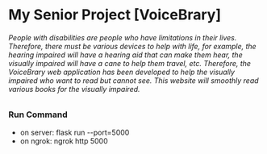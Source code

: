 # My Senior Project [VoiceBrary]
###### People with disabilities are people who have limitations in their lives. Therefore, there must be various devices to help with life, for example, the hearing impaired will have a hearing aid that can make them hear, the visually impaired will have a cane to help them travel, etc. Therefore, the VoiceBrary web application has been developed to help the visually impaired who want to read but cannot see. This website will smoothly read various books for the visually impaired.

### Run Command
- on server: flask run --port=5000
- on ngrok: ngrok http 5000


